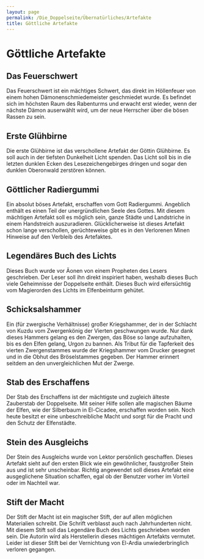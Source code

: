 ```yaml
---
layout: page
permalink: /Die_Doppelseite/Übernatürliches/Artefakte
title: Göttliche Artefakte
---
```


# Göttliche Artefakte

## Das Feuerschwert

Das Feuerschwert ist ein mächtiges Schwert, das direkt im Höllenfeuer von einem hohen Dämonenschmiedemeister geschmiedet wurde. Es befindet sich im höchsten Raum des Rabenturms und erwacht erst wieder, wenn der nächste Dämon auserwählt wird, um der neue Herrscher über die bösen Rassen zu sein. 

## Erste Glühbirne

Die erste Glühbirne ist das verschollene Artefakt der Göttin Glühbirne. Es soll auch in der tiefsten Dunkelheit Licht spenden. Das Licht soll bis in die letzten dunklen Ecken des Lesezeichengebirges dringen und sogar den dunklen Oberonwald zerstören können.

## Göttlicher Radiergummi

Ein absolut böses Artefakt, erschaffen vom Gott Radiergummi. Angeblich enthält es einen Teil der unergründlichen Seele des Gottes. Mit diesem mächtigen Artefakt soll es möglich sein, ganze Städte und Landstriche in einem Handstreich auszuradieren. Glücklicherweise ist dieses Artefakt schon lange verschollen, gerüchteweise gibt es in den Verlorenen Minen Hinweise auf den Verbleib des Artefaktes.

## Legendäres Buch des Lichts

Dieses Buch wurde vor Äonen von einem Propheten des Lesers geschrieben. Der Leser soll ihn direkt inspiriert haben, weshalb dieses Buch viele Geheimnisse der Doppelseite enthält. Dieses Buch wird eifersüchtig vom Magierorden des Lichts im Elfenbeinturm gehütet.

## Schicksalshammer

Ein (für zwergische Verhältnisse) großer Kriegshammer, der in der Schlacht von Kuzdu vom Zwergenkönig der Vierten geschwungen wurde. Nur dank dieses Hammers gelang es den Zwergen, das Böse so lange aufzuhalten, bis es den Elfen gelang, Urgon zu bannen. Als Tribut für die Tapferkeit des vierten Zwergenstammes wurde der Kriegshammer vom Drucker gesegnet und in die Obhut des Bröselstammes gegeben. Der Hammer erinnert seitdem an den unvergleichlichen Mut der Zwerge.

## Stab des Erschaffens

Der Stab des Erschaffens ist der mächtigste und zugleich älteste Zauberstab der Doppelseite. Mit seiner Hilfe sollen alle magischen Bäume der Elfen, wie der Silberbaum in El-Cicadee, erschaffen worden sein. Noch heute besitzt er eine unbeschreibliche Macht und sorgt für die Pracht und den Schutz der Elfenstädte. 

## Stein des Ausgleichs

Der Stein des Ausgleichs wurde von Lektor persönlich geschaffen. Dieses Artefakt sieht auf den ersten Blick wie ein gewöhnlicher, faustgroßer Stein aus und ist sehr unscheinbar. Richtig angewendet soll dieses Artefakt eine ausgeglichene Situation schaffen, egal ob der Benutzer vorher im Vorteil oder im Nachteil war.

## Stift der Macht

Der Stift der Macht ist ein magischer Stift, der auf allen möglichen Materialien schreibt. Die Schrift verblasst auch nach Jahrhunderten nicht. Mit diesem Stift soll das Legendäre Buch des Lichts geschrieben worden sein. Die Autorin wird als Herstellerin dieses mächtigen Artefakts vermutet. Leider ist dieser Stift bei der Vernichtung von El-Ardia unwiederbringlich verloren gegangen.

